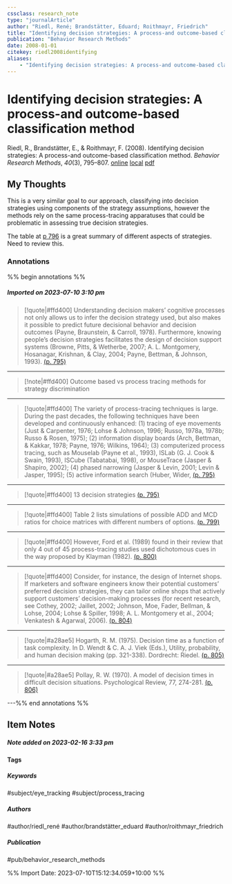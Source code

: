 ```yaml
---
cssclass: research_note
type: "journalArticle"
author: "Riedl, René; Brandstätter, Eduard; Roithmayr, Friedrich"
title: "Identifying decision strategies: A process-and outcome-based classification method"
publication: "Behavior Research Methods"
date: 2008-01-01
citekey: riedl2008identifying
aliases: 
    - "Identifying decision strategies: A process-and outcome-based classification method"
---
```


# Identifying decision strategies: A process-and outcome-based classification method

Riedl, R., Brandstätter, E., & Roithmayr, F. (2008). Identifying decision strategies: A process-and outcome-based classification method. _Behavior Research Methods_, _40_(3), 795–807.
[online](http://zotero.org/users/local/kZl3QdXV/items/T8DTU8FX) [local](zotero://select/library/items/T8DTU8FX) [pdf](file:///home/gjc216/Zotero/storage/72E3CIV6/Riedl2008_Article_IdentifyingDecisionStrategiesA.pdf)

## My Thoughts

This is a very similar goal to our approach, classifying into decision strategies using components of the strategy assumptions, however the methods rely on the same process-tracing apparatuses that could be problematic in assessing true decision strategies.

The table at [p 796](zotero://open-pdf/library/items/72E3CIV6?page=796) is a great summary of different aspects of strategies. Need to review this.
### Annotations

%% begin annotations %%
##### Imported on 2023-07-10 3:10 pm
>[!quote|#ffd400]
>Understanding decision makers’ cognitive processes not only allows us to infer the decision strategy used, but also makes it possible to predict future decisional behavior and decision outcomes (Payne, Braunstein, & Carroll, 1978). Furthermore, knowing people’s decision strategies facilitates the design of decision support systems (Browne, Pitts, & Wetherbe, 2007; A. L. Montgomery, Hosanagar, Krishnan, & Clay, 2004; Payne, Bettman, & Johnson, 1993). [(p. 795)](zotero://open-pdf/library/items/72E3CIV6?page=795&annotation=T58G3PFL)

---
>[!note|#ffd400]
> Outcome based vs process tracing methods for strategy discrimination

---
>[!quote|#ffd400]
>The variety of process-tracing techniques is large. During the past decades, the following techniques have been developed and continuously enhanced: (1) tracing of eye movements (Just & Carpenter, 1976; Lohse & Johnson, 1996; Russo, 1978a, 1978b; Russo & Rosen, 1975); (2) information display boards (Arch, Bettman, & Kakkar, 1978; Payne, 1976; Wilkins, 1964); (3) computerized process tracing, such as Mouselab (Payne et al., 1993), ISLab (G. J. Cook & Swain, 1993), ISCube (Tabatabai, 1998), or MouseTrace (Jasper & Shapiro, 2002); (4) phased narrowing (Jasper & Levin, 2001; Levin & Jasper, 1995); (5) active information search (Huber, Wider, [(p. 795)](zotero://open-pdf/library/items/72E3CIV6?page=795&annotation=WKEFR23T)

---
>[!quote|#ffd400]
>13 decision strategies [(p. 795)](zotero://open-pdf/library/items/72E3CIV6?page=795&annotation=B6M7ZUID)

---
>[!quote|#ffd400]
>Table 2 lists simulations of possible ADD and MCD ratios for choice matrices with different numbers of options. [(p. 799)](zotero://open-pdf/library/items/72E3CIV6?page=799&annotation=AGV3824V)

---
>[!quote|#ffd400]
>However, Ford et al. (1989) found in their review that only 4 out of 45 process-tracing studies used dichotomous cues in the way proposed by Klayman (1982). [(p. 800)](zotero://open-pdf/library/items/72E3CIV6?page=800&annotation=MP5GRC5N)

---
>[!quote|#ffd400]
>Consider, for instance, the design of Internet shops. If marketers and software engineers know their potential customers’ preferred decision strategies, they can tailor online shops that actively support customers’ decision-making processes (for recent research, see Cothey, 2002; Jaillet, 2002; Johnson, Moe, Fader, Bellman, & Lohse, 2004; Lohse & Spiller, 1998; A. L. Montgomery et al., 2004; Venkatesh & Agarwal, 2006). [(p. 804)](zotero://open-pdf/library/items/72E3CIV6?page=804&annotation=DXM95JBP)

---
>[!quote|#a28ae5]
>Hogarth, R. M. (1975). Decision time as a function of task complexity. In D. Wendt & C. A. J. Viek (Eds.), Utility, probability, and human decision making (pp. 321-338). Dordrecht: Riedel. [(p. 805)](zotero://open-pdf/library/items/72E3CIV6?page=805&annotation=8HM8DDCE)

---
>[!quote|#a28ae5]
>Pollay, R. W. (1970). A model of decision times in difficult decision situations. Psychological Review, 77, 274-281. [(p. 806)](zotero://open-pdf/library/items/72E3CIV6?page=806&annotation=4GUH4W4P)

---%% end annotations %%

## Item Notes

##### Note added on 2023-02-16 3:33 pm

#### Tags

##### Keywords

#subject/eye_tracking #subject/process_tracing

##### Authors

#author/riedl_rené #author/brandstätter_eduard #author/roithmayr_friedrich

##### Publication

#pub/behavior_research_methods


%% Import Date: 2023-07-10T15:12:34.059+10:00 %%
